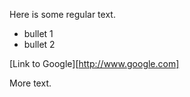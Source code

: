 Here is some regular text.

* bullet 1
* bullet 2

[Link to Google][http://www.google.com]

More text.